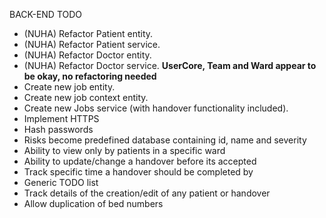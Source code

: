 BACK-END TODO
- (NUHA) Refactor Patient entity.
- (NUHA) Refactor Patient service.
- (NUHA) Refactor Doctor entity.
- (NUHA) Refactor Doctor service.
****UserCore, Team and Ward appear to be okay, no refactoring needed****
- Create new job entity.
- Create new job context entity.
- Create new Jobs service (with handover functionality included).
- Implement HTTPS
- Hash passwords
- Risks become predefined database containing id, name and severity
- Ability to view only by patients in a specific ward
- Ability to update/change a handover before its accepted
- Track specific time a handover should be completed by
- Generic TODO list
- Track details of the creation/edit of any patient or handover
- Allow duplication of bed numbers


